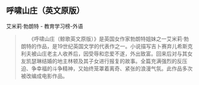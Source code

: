 ## 呼啸山庄（英文原版）

艾米莉·勃朗特  -  教育学习榜-外语

> 　　《呼啸山庄（鲸歌英文原版）》是英国女作家勃朗特姐妹之一艾米莉·勃朗特的作品，是19世纪英国文学的代表作之一。小说描写吉卜赛弃儿希斯克利夫被山庄老主人收养后，因受辱和恋爱不遂，外出致富。回来后对与其女友凯瑟琳结婚的地主林顿及其子女进行报复的故事。全篇充满强烈的反压迫、争幸福的斗争精神，又始终笼罩着离奇、紧张的浪漫气氛。此作品多次被改编成电影作品。
